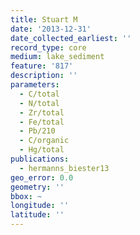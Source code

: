 ```yaml
---
title: Stuart M
date: '2013-12-31'
date_collected_earliest: ''
record_type: core
medium: lake_sediment
feature: '817'
description: ''
parameters:
  - C/total
  - N/total
  - Zr/total
  - Fe/total
  - Pb/210
  - C/organic
  - Hg/total
publications:
  - hermanns_biester13
geo_error: 0.0
geometry: ''
bbox: ~
longitude: ''
latitude: ''
---
```

